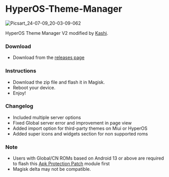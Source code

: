 # HyperOS-Theme-Manager
![Picsart_24-07-09_20-03-09-062](https://github.com/Mods-Center/HyperOS-Theme-Manager/assets/83476983/7f08d645-a683-4d74-8c41-1cc61812c58a)

HyperOS Theme Manager V2 modified by [Kashi](https://t.me/kakashi1v1).

### Download
- Download from the [releases page](https://github.com/Mods-Center/HyperOS-Theme-Manager/releases)

### Instructions
- Download the zip file and flash it in Magisk.
- Reboot your device.
- Enjoy!

### Changelog
- Included multiple server options
- Fixed Global server error and improvement in page view
- Added import option for third-party themes on Miui or HyperOS
- Added super icons and widgets section for non supported roms

### Note
- Users with Global/CN ROMs based on Android 13 or above are required to flash this [Apk Protection Patch](https://github.com/Mods-Center/Apk-Protection-Patch) module first
- Magisk delta may not be compatible.
